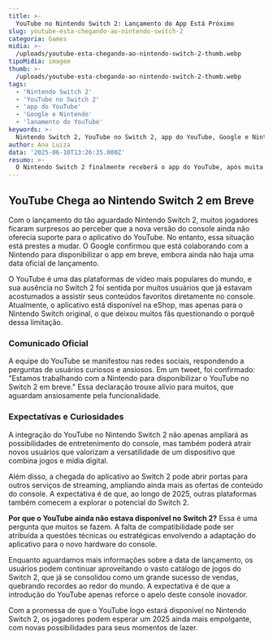 ```yaml
---
title: >-
  YouTube no Nintendo Switch 2: Lançamento do App Está Próximo
slug: youtube-esta-chegando-ao-nintendo-switch-2
categoria: Games
midia: >-
  /uploads/youtube-esta-chegando-ao-nintendo-switch-2-thumb.webp
tipoMidia: imagem
thumb: >-
  /uploads/youtube-esta-chegando-ao-nintendo-switch-2-thumb.webp
tags:
  - 'Nintendo Switch 2'
  - 'YouTube no Switch 2'
  - 'app do YouTube'
  - 'Google e Nintendo'
  - 'lanamento do YouTube'
keywords: >-
  Nintendo Switch 2, YouTube no Switch 2, app do YouTube, Google e Nintendo, lançamento do YouTube
author: Ana Luiza
data: '2025-06-10T13:26:35.000Z'
resumo: >-
  O Nintendo Switch 2 finalmente receberá o app do YouTube, após muita expectativa dos usuários. A colaboração entre Google e Nintendo promete trazer a plataforma de vídeos para o console em breve.
---
```


## YouTube Chega ao Nintendo Switch 2 em Breve

Com o lançamento do tão aguardado Nintendo Switch 2, muitos jogadores ficaram surpresos ao perceber que a nova versão do console ainda não oferecia suporte para o aplicativo do YouTube. No entanto, essa situação está prestes a mudar. O Google confirmou que está colaborando com a Nintendo para disponibilizar o app em breve, embora ainda não haja uma data oficial de lançamento.

O YouTube é uma das plataformas de vídeo mais populares do mundo, e sua ausência no Switch 2 foi sentida por muitos usuários que já estavam acostumados a assistir seus conteúdos favoritos diretamente no console. Atualmente, o aplicativo está disponível na eShop, mas apenas para o Nintendo Switch original, o que deixou muitos fãs questionando o porquê dessa limitação.

### Comunicado Oficial

A equipe do YouTube se manifestou nas redes sociais, respondendo a perguntas de usuários curiosos e ansiosos. Em um tweet, foi confirmado: "Estamos trabalhando com a Nintendo para disponibilizar o YouTube no Switch 2 em breve." Essa declaração trouxe alívio para muitos, que aguardam ansiosamente pela funcionalidade.

### Expectativas e Curiosidades

A integração do YouTube no Nintendo Switch 2 não apenas ampliará as possibilidades de entretenimento do console, mas também poderá atrair novos usuários que valorizam a versatilidade de um dispositivo que combina jogos e mídia digital. 

Além disso, a chegada do aplicativo ao Switch 2 pode abrir portas para outros serviços de streaming, ampliando ainda mais as ofertas de conteúdo do console. A expectativa é de que, ao longo de 2025, outras plataformas também comecem a explorar o potencial do Switch 2.

**Por que o YouTube ainda não estava disponível no Switch 2?** Essa é uma pergunta que muitos se fazem. A falta de compatibilidade pode ser atribuída a questões técnicas ou estratégicas envolvendo a adaptação do aplicativo para o novo hardware do console.

Enquanto aguardamos mais informações sobre a data de lançamento, os usuários podem continuar aproveitando o vasto catálogo de jogos do Switch 2, que já se consolidou como um grande sucesso de vendas, quebrando recordes ao redor do mundo. A expectativa é de que a introdução do YouTube apenas reforce o apelo deste console inovador.

Com a promessa de que o YouTube logo estará disponível no Nintendo Switch 2, os jogadores podem esperar um 2025 ainda mais empolgante, com novas possibilidades para seus momentos de lazer.